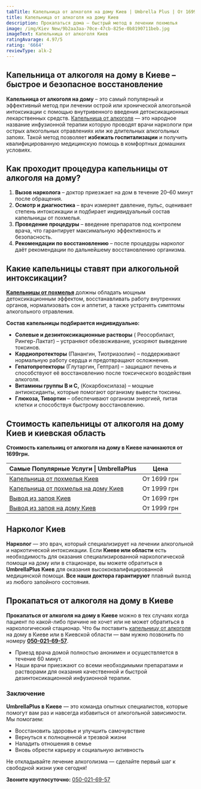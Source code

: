 ```yaml
---
tabTitle: Капельница от алкоголя на дому Киев | Umbrella Plus | От 1699 грн
title: Капельница от алкоголя на дому Киев
description: Прокапаться дома – быстрый метод в лечении похмелья
image: /img/Kiev New/9b2aa3aa-70ce-47cb-825e-0b8190711beb.jpg
imageText: Капельница от алкоголя Киев
ratingAvarage: 4.97/5
rating: '6664'
reviewType: alk-2
---
```


## Капельница от алкоголя на дому в Киеве – быстрое и безопасное восстановление

**Капельница от алкоголя на дому** – это самый популярный и эффективный метод при лечении острой или хронической алкогольной интоксикации с помощью внутривенного введения детоксикационных лекарственных средств. [Капельница от алкоголя](https://umbrella-plus.com.ua/kiev/kapelnica_ot_alkogola_kiev/) — это народное название инфузионной терапии которую проводят врачи наркологи при острых алкогольных отравлениях или же длительных алкогольных запоях. Такой метод позволяет **избежать госпитализации** и получить квалифицированную медицинскую помощь в комфортных домашних условиях.

## Как проходит процедура капельницы от алкоголя на дому?

1. **Вызов нарколога** – доктор приезжает на дом в течение 20–60 минут после обращения.
2. **Осмотр и диагностика** – врач измеряет давление, пульс, оценивает степень интоксикации и подбирает индивидуальный состав капельницы от похмелья.
3. **Проведение процедуры** – введение препаратов под контролем врача, что гарантирует максимальную эффективность и безопасность.
4. **Рекомендации по восстановлению** – после процедуры нарколог даёт рекомендации по дальнейшему восстановлению организма.

## Какие капельницы ставят при алкогольной интоксикации?

**[Капельницы от похмелья](https://umbrella-plus.com.ua/kiev/kapelnica_ot_alkogola_kiev/)** должны обладать мощным детоксикационным эффектом, восстанавливать работу внутренних органов, нормализовать сон и аппетит, а также устранять симптомы алкогольного отравления.

**Состав капельницы подбирается индивидуально:**

* **Солевые и дезинтоксикационные растворы** ( Реосорбилакт, Рингер-Лактат) – устраняют обезвоживание, ускоряют выведение токсинов.
* **Кардиопротекторы** (Панангин, Тиотриазолин) – поддерживают нормальную работу сердца и предотвращают осложнения.
* **Гепатопротекторы** (Глутаргин, Гептрал) – защищают печень и способствуют её восстановлению после токсического воздействия алкоголя.
* **Витамины группы B и C,** (Кокарбоксилаза) – мощные антиоксиданты, которые помогают организму вывести токсины.
* **Глюкоза, Тивортин** – обеспечивают организм энергией, питая клетки и способствуя быстрому восстановлению.

## Стоимость капельницы от алкоголя на дому Киев и киевская область

**Стоимость капельниц от алкоголя на дому в Киеве начинаются от 1699грн.**

| Самые Популярные Услуги \| UmbrellaPlus                                                                      | Цена        |
| ------------------------------------------------------------------------------------------------------------ | ----------- |
| [Капельница от похмелья Киев](https://umbrella-plus.com.ua/kiev/kapelnica_ot_alkogola_kiev/)                 | От 1699 грн |
| [Капельница от похмелья на дому Киев](https://umbrella-plus.com.ua/kiev/kapelnica_ot_alkogola_na_domy_kiev/) | От 1999 грн |
| [Вывод из запоя Киев](https://umbrella-plus.com.ua/kiev/vivod-iz-zapoia-kiev/)                               | От 1699 грн |
| [Вывод из запоя на дому Киев](https://umbrella-plus.com.ua/kiev/vivod-iz-zapoia-na-domy-kiev/)               | От 1999 грн |

## Нарколог Киев

**Нарколог** — это врач, который специализирует на лечении алкогольной и наркотической интоксикации. Если **Киеве или области** есть необходимость для оказания специализированной наркологической помощи на дому или в стационаре, вы можете обратиться в **UmbrellaPlus Киев** для оказания высококвалифицированной медицинской помощи. **Все наши доктора гарантируют** плавный выход из любого запойного состояния.

## Прокапаться от алкоголя на дому в Киеве

**Прокапаться от алкоголя на дому в Киеве** можно в тех случаях когда пациент по какой-либо причине не хочет или не может обратиться в наркологический стационар. Что бы поставить [капельницу от алкоголя](https://umbrella-plus.com.ua/kiev/kapelnica_ot_alkogola_kiev/) на дому в Киеве или в Киевской области — вам нужно позвонить по номеру **[050-021-69-57](tel:0500216957)**.

* Приезд врача домой полностью анонимен и осуществляется в течение 60 минут.
* Наши врачи приезжают со всеми необходимыми препаратами и растворами для оказания качественной и быстрой дезинтоксикационной инфузионной терапии.

### Заключение

**UmbrellaPlus в Киеве** — это команда опытных специалистов, которые помогут вам раз и навсегда избавиться от алкогольной зависимости. Мы помогаем:

* Восстановить здоровье и улучшить самочувствие
* Вернуться к полноценной и трезвой жизни
* Наладить отношения в семье
* Вновь обрести карьеру и социальную активность

Не откладывайте лечение алкоголизма — сделайте первый шаг к свободной жизни уже сегодня!

**Звоните круглосуточно:** [050-021-69-57](tel:0500216957)
